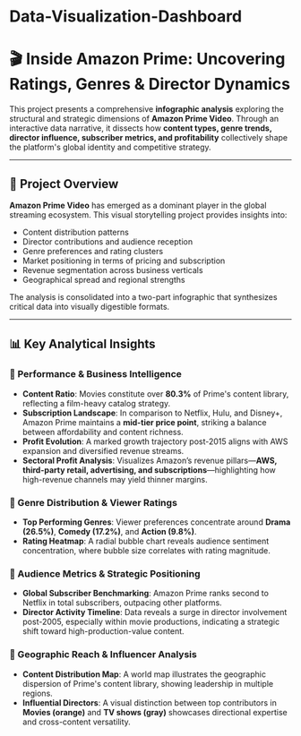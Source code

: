 # Data-Visualization-Dashboard

# 🎬 Inside Amazon Prime: Uncovering Ratings, Genres & Director Dynamics

This project presents a comprehensive **infographic analysis** exploring the structural and strategic dimensions of **Amazon Prime Video**. Through an interactive data narrative, it dissects how **content types, genre trends, director influence, subscriber metrics, and profitability** collectively shape the platform's global identity and competitive strategy.

---

## 📘 Project Overview

**Amazon Prime Video** has emerged as a dominant player in the global streaming ecosystem. This visual storytelling project provides insights into:

- Content distribution patterns
- Director contributions and audience reception
- Genre preferences and rating clusters
- Market positioning in terms of pricing and subscription
- Revenue segmentation across business verticals
- Geographical spread and regional strengths

The analysis is consolidated into a two-part infographic that synthesizes critical data into visually digestible formats.

---

## 📊 Key Analytical Insights

### 🔹 Performance & Business Intelligence
- **Content Ratio**: Movies constitute over **80.3%** of Prime's content library, reflecting a film-heavy catalog strategy.
- **Subscription Landscape**: In comparison to Netflix, Hulu, and Disney+, Amazon Prime maintains a **mid-tier price point**, striking a balance between affordability and content richness.
- **Profit Evolution**: A marked growth trajectory post-2015 aligns with AWS expansion and diversified revenue streams.
- **Sectoral Profit Analysis**: Visualizes Amazon’s revenue pillars—**AWS, third-party retail, advertising, and subscriptions**—highlighting how high-revenue channels may yield thinner margins.

### 🔹 Genre Distribution & Viewer Ratings
- **Top Performing Genres**: Viewer preferences concentrate around **Drama (26.5%)**, **Comedy (17.2%)**, and **Action (9.8%)**.
- **Rating Heatmap**: A radial bubble chart reveals audience sentiment concentration, where bubble size correlates with rating magnitude.

### 🔹 Audience Metrics & Strategic Positioning
- **Global Subscriber Benchmarking**: Amazon Prime ranks second to Netflix in total subscribers, outpacing other platforms.
- **Director Activity Timeline**: Data reveals a surge in director involvement post-2005, especially within movie productions, indicating a strategic shift toward high-production-value content.

### 🔹 Geographic Reach & Influencer Analysis
- **Content Distribution Map**: A world map illustrates the geographic dispersion of Prime's content library, showing leadership in multiple regions.
- **Influential Directors**: A visual distinction between top contributors in **Movies (orange)** and **TV shows (gray)** showcases directional expertise and cross-content versatility.
